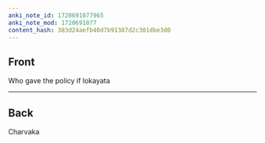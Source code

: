```yaml
---
anki_note_id: 1720691077965
anki_note_mod: 1720691077
content_hash: 383d24aefb40d7b91387d2c301dbe3d0
---
```


## Front

Who gave the policy if lokayata

<hr/>

## Back

Charvaka